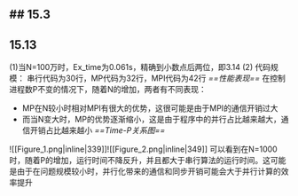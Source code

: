 ## ## 15.3


## 15.13
(1)当N=100万时，Ex_time为0.061s，精确到小数点后两位，即3.14
(2)
代码规模：
串行代码为30行，MP代码为32行，MPI代码为42行
*==性能表现==*
在控制进程数P不变的情况下，随着N的增加，两者有不同表现：
- MP在N较小时相对MPI有很大的优势，这很可能是由于MPI的通信开销过大
- 而当N变大时，MP的优势逐渐缩小，这是由于程序中的并行占比越来越大，通信开销占比越来越小
*==Time-P关系图==*

![[Figure_1.png|inline|339]]![[Figure_2.png|inline|349]]
可以看到在N=1000时，随着P的增加，运行时间不降反升，并且都大于串行算法的运行时间。这可能是由于在问题规模较小时，并行化带来的通信和同步开销可能会大于并行计算的效率提升